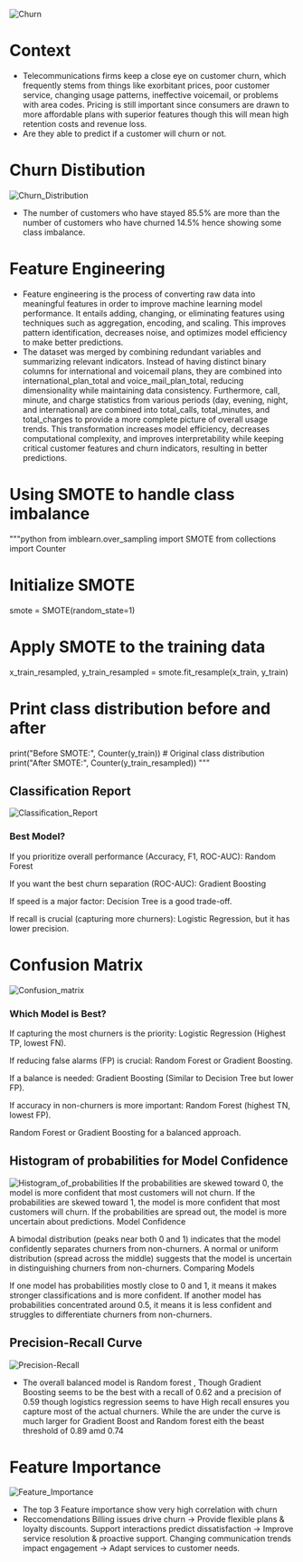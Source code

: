 ![Churn](Charts/Churn.png)
# Context
- Telecommunications firms keep a close eye on customer churn, which frequently stems from things like exorbitant prices, poor customer service, changing usage patterns, ineffective voicemail, or problems with area codes. Pricing is still important since consumers are drawn to more affordable plans with superior features though this will mean high retention costs and revenue loss.
- Are they able to predict if a customer will churn or not.

# Churn Distibution

![Churn_Distribution](Charts/Churn_Distribution.png)
- The number of customers who have stayed 85.5% are more than the number of customers who have churned  14.5% hence showing some class imbalance. 

# Feature Engineering
- Feature engineering is the process of converting raw data into meaningful features in order to improve machine learning model performance. It entails adding, changing, or eliminating features using techniques such as aggregation, encoding, and scaling. This improves pattern identification, decreases noise, and optimizes model efficiency to make better predictions.
- The dataset was merged by combining redundant variables and summarizing relevant indicators.  Instead of having distinct binary columns for international and voicemail plans, they are combined into international_plan_total and voice_mail_plan_total, reducing dimensionality while maintaining data consistency.  Furthermore, call, minute, and charge statistics from various periods (day, evening, night, and international) are combined into total_calls, total_minutes, and total_charges to provide a more complete picture of overall usage trends.  This transformation increases model efficiency, decreases computational complexity, and improves interpretability while keeping critical customer features and churn indicators, resulting in better predictions.

# Using SMOTE to handle class imbalance

"""python
from imblearn.over_sampling import SMOTE
from collections import Counter

# Initialize SMOTE
smote = SMOTE(random_state=1)

# Apply SMOTE to the training data
x_train_resampled, y_train_resampled = smote.fit_resample(x_train, y_train)

# Print class distribution before and after
print("Before SMOTE:", Counter(y_train))  # Original class distribution
print("After SMOTE:", Counter(y_train_resampled)) 
""" 

## Classification Report 

![Classification_Report](Charts/Classification_Report.png)
### Best Model?
If you prioritize overall performance (Accuracy, F1, ROC-AUC): Random Forest

If you want the best churn separation (ROC-AUC): Gradient Boosting

If speed is a major factor: Decision Tree is a good trade-off.

If recall is crucial (capturing more churners): Logistic Regression, but it has lower precision.

# Confusion Matrix
![Confusion_matrix](Charts/Confusion_matrix.png)
### Which Model is Best?
If capturing the most churners is the priority: Logistic Regression (Highest TP, lowest FN).

If reducing false alarms (FP) is crucial: Random Forest or Gradient Boosting.

If a balance is needed: Gradient Boosting (Similar to Decision Tree but lower FP).

If accuracy in non-churners is more important: Random Forest (highest TN, lowest FP).

Random Forest or Gradient Boosting for a balanced approach.

## Histogram of probabilities for Model Confidence 
![Histogram_of_probabilities](Charts/Histogram_of_probabilities.png)
If the probabilities are skewed toward 0, the model is more confident that most customers will not churn.
If the probabilities are skewed toward 1, the model is more confident that most customers will churn.
If the probabilities are spread out, the model is more uncertain about predictions.
Model Confidence

A bimodal distribution (peaks near both 0 and 1) indicates that the model confidently separates churners from non-churners.
A normal or uniform distribution (spread across the middle) suggests that the model is uncertain in distinguishing churners from non-churners.
Comparing Models

If one model has probabilities mostly close to 0 and 1, it means it makes stronger classifications and is more confident.
If another model has probabilities concentrated around 0.5, it means it is less confident and struggles to differentiate churners from non-churners.

## Precision-Recall Curve 
![Precision-Recall](Charts/Precision-recall_curve.png)
- The overall balanced model is Random forest , Though Gradient Boosting seems to be the best with a recall of 0.62 and a precision of 0.59 though logistics regression seems to have High recall ensures you capture most of the actual churners. While the are under the curve is much larger for Gradient Boost and Random forest eith the beast threshold of 0.89 amd 0.74

# Feature Importance
![Feature_Importance](Charts/Feature_Importance.png)
- The top 3 Feature importance show very high correlation with churn
- Reccomendations
Billing issues drive churn → Provide flexible plans & loyalty discounts.
Support interactions predict dissatisfaction → Improve service resolution & proactive support.
Changing communication trends impact engagement → Adapt services to customer needs.








